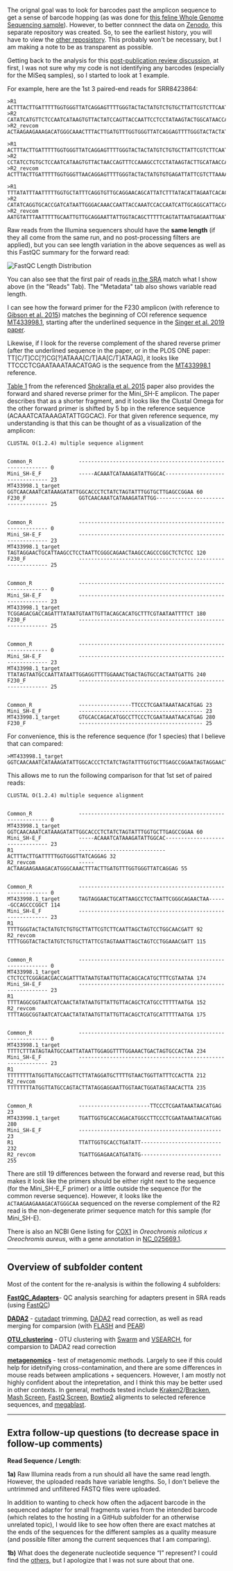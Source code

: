 The orignal goal was to look for barcodes past the amplicon sequence to get a sense of barcode hopping (as was done for [this feline Whole Genome Sequencing sample](https://github.com/cwarden45/Bastu_Cat_Genome/tree/master/Basepaws_Notes/Read_QC)).  However, to better connnect the data on [Zenodo](https://zenodo.org/record/4546559), this separate repository was created.  So, to see the earliest history, you will have to view the [other reposistory](https://github.com/cwarden45/Bastu_Cat_Genome/tree/05197be171c846dcb21a7bfd1d1789cb6d405501/Basepaws_Notes/Read_QC/PRJNA513845-eDNA).  This probably won't be necessary, but I am making a note to be as transparent as possible.

Getting back to the analysis for this [post-publication review discussion](https://www.nature.com/articles/s41598-019-42455-9#article-comments), at first, I was not sure why my code is not identifying any barcodes (especially for the MiSeq samples), so I started to look at 1 example.

For example, here are the 1st 3 paired-end reads for SRR8423864:

```
>R1
ACTTTACTTGATTTTTGGTGGGTTATCAGGAGTTTTGGGTACTACTATGTCTGTGCTTATTCGTCTTCAATTAGCTAGTCCTGGCAACGATTTTTTAGGCGGTAATCATCAACTATATAATGTTATTGTTACAGCTCATGCCTTTTTAATGATTTTTTTTATGGTTATGCCAGTTCTTATAGGATGCTTTTGTAACTGGTTATTTCCACTTATTATTGGTGCACCTGATATT
>R2
CATATCATGTTCTCCAATCATAAGTGTTACTATCCAGTTACCAATTCCTCCTATAAGTACTGGCATAACCATAAAAAAAATCATTAAAAATGCATGAGCTGTAACAATAACATTATATAGTTGATGATTACCGCCTAAAAAATCGTTTCCAGGACTAGCTAATTTACTACGAATAAGCACAGACATAGTAGTACCCAAAACTCCTGATAACCCACCAAACATCAAGTAAAGTTTGCCCATGTCTTTCTTCTTAGT
>R2_revcom
ACTAAGAAGAAAGACATGGGCAAACTTTACTTGATGTTTGGTGGGTTATCAGGAGTTTTGGGTACTACTATGTCTGTGCTTATTCGTAGTAAATTAGCTAGTCCTGGAAACGATTTTTTAGGCGGTAATCATCAACTATATAATGTTATTGTTACAGCTCATGCATTTTTAATGATTTTTTTTATGGTTATGCCAGTACTTATAGGAGGAATTGGTAACTGGATAGTAACACTTATGATTGGAGAACATGATATG

>R1
ACTTTACTTGATTTTTGGTGGGTTATCAGGAGTTTTGGGTACTACTATGTCTGTGCTTATTCGTCTTCAATTAGCTAGTCCTGGCAACGATTTTTTAGGCGGTAATCATCAACTATATAATGTTATTGTTACAGCTCATGCCTTTTTAATGATTTTTTTTATGGTTATGCCAGTTCTTATAGGATGCTTTGGTAACTGGTTAGTTCCCCTTATTATTGGTTCCCCTGTTATG
>R2
CCTATCCTGTGCTCCAATCATAAGTGTTACTAACCAGTTTCCAAAGCCTCCTATAAGTACTTGCATAACCATTATTAATATCATTAAAAATGCATGAGCTGTAACAATTACATTTTATAGTTGATTATTACCTCCTAACAAATCGTTTCCAGGACTAGCTATTTTAAGACGAATAATCTCACACATAGTAGTACCCAAAACTCCTGTTAACCCACCAAAAATCAAGTAAAGT
>R2_revcom
ACTTTACTTGATTTTTGGTGGGTTAACAGGAGTTTTGGGTACTACTATGTGTGAGATTATTCGTCTTAAAATAGCTAGTCCTGGAAACGATTTGTTAGGAGGTAATAATCAACTATAAAATGTAATTGTTACAGCTCATGCATTTTTAATGATATTAATAATGGTTATGCAAGTACTTATAGGAGGCTTTGGAAACTGGTTAGTAACACTTATGATTGGAGCACAGGATAGG

>R1
TTTATATTTAATTTTTGGTGCTATTTCAGGTGTTGCAGGAACAGCATTATCTTTATACATTAGAATCACACTAGCGCAACCTAACAGTAGTTTCTTAGAATATAACCATCATTTATACAATGTTTTTGTAACAGGTCTTTCTTTTATTATGATTTTTTTTATGGTACTGCCTACATTAATTGGTGGTTTCTGCAACTGGTTTTTTCCGTTATTTATTGGTGCACCTGATATT
>R2
CATATCAGGTGCACCGATCATAATTGGGACAAACCAATTACCAAATCCACCAATCATTGCAGGCATTACCATGAAGAAAATCATTATTAATCCATGGCCTGTAACCAACACATTATATAAGTGATAGTTGCCACCTAAAATTCCATCACCAGGATGCATCAATTCAATTCTCATTAATACTGAAAAAGCTGTACCAATAATTCCTGCAACAATTGCAAAAATTAAATACATT
>R2_revcom
AATGTATTTAATTTTTGCAATTGTTGCAGGAATTATTGGTACAGCTTTTTCAGTATTAATGAGAATTGAATTGATGCATCCTGGTGATGGAATTTTAGGTGGCAACTATCACTTATATAATGTGTTGGTTACAGGCCATGGATTAATAATGATTTTCTTCATGGTAATGCCTGCAATGATTGGTGGATTTGGTAATTGGTTTGTCCCAATTATGATCGGTGCACCTGATATG
```

Raw reads from the Illumina sequencers should have the **same length** (if they all come from the same run, and no post-processing filters are applied), but you can see length variation in the above sequences as well as this FastQC summary for the forward read:

![FastQC Length Distribution](sequence_length_distribution.png "FastQC Length Distribution")

You can also see that the first pair of reads [in the SRA](https://trace.ncbi.nlm.nih.gov/Traces/sra/?run=SRR8423864) match what I show above (in the "Reads" Tab).  The "Metadata" tab also shows variable read length. 

I can see how the forward primer for the F230 amplicon (with reference to [Gibson et al. 2015](https://journals.plos.org/plosone/article?id=10.1371/journal.pone.0138432)) matches the beginning of COI reference sequence [MT433998.1](https://www.ncbi.nlm.nih.gov/nucleotide/MT433998.1), starting after the underlined sequence in the [Singer et al. 2019 paper](https://www.nature.com/articles/s41598-019-42455-9).

Likewise, if I look for the reverse complement of the shared reverse primer (after the underlined sequence in the paper, or in the PLOS ONE paper: TT[C/T]CC[?]CG[?]ATAAA[C/T]AA[C/T]ATAAG), it looks like TTCCCTCGAATAAATAACATGAG is the sequence from the [MT433998.1](https://www.ncbi.nlm.nih.gov/nucleotide/MT433998.1) reference.

[Table 1](https://www.nature.com/articles/srep15894/tables/1) from the referenced [Shokralla et al. 2015](https://www.nature.com/articles/srep15894) paper also provides the forward and shared reverse primer for the Mini_SH-E amplicon.  The paper describes that as a shorter fragment, and it looks like the Clustal Omega for the other forward primer is shifted by 5 bp in the reference sequence (ACAAATCATAAAGATATTGGCAC).  For that given reference sequence, my understanding is that this can be thought of as a visualization of the amplicon:

```
CLUSTAL O(1.2.4) multiple sequence alignment


Common_R               ------------------------------------------------------------	0
Mini_SH-E_F            -----ACAAATCATAAAGATATTGGCAC--------------------------------	23
MT433998.1_target      GGTCAACAAATCATAAAGATATTGGCACCCTCTATCTAGTATTTGGTGCTTGAGCCGGAA	60
F230_F                 GGTCAACAAATCATAAAGATATTGG-----------------------------------	25
                                                                                   

Common_R               ------------------------------------------------------------	0
Mini_SH-E_F            ------------------------------------------------------------	23
MT433998.1_target      TAGTAGGAACTGCATTAAGCCTCCTAATTCGGGCAGAACTAAGCCAGCCCGGCTCTCTCC	120
F230_F                 ------------------------------------------------------------	25
                                                                                   

Common_R               ------------------------------------------------------------	0
Mini_SH-E_F            ------------------------------------------------------------	23
MT433998.1_target      TCGGAGACGACCAGATTTATAATGTAATTGTTACAGCACATGCTTTCGTAATAATTTTCT	180
F230_F                 ------------------------------------------------------------	25
                                                                                   

Common_R               ------------------------------------------------------------	0
Mini_SH-E_F            ------------------------------------------------------------	23
MT433998.1_target      TTATAGTAATGCCAATTATAATTGGAGGTTTTGGAAACTGACTAGTGCCACTAATGATTG	240
F230_F                 ------------------------------------------------------------	25
                                                                                   

Common_R               -----------------TTCCCTCGAATAAATAACATGAG	23
Mini_SH-E_F            ----------------------------------------	23
MT433998.1_target      GTGCACCAGACATGGCCTTCCCTCGAATAAATAACATGAG	280
F230_F                 ----------------------------------------	25
```

For convenience, this is the reference sequence (for 1 species) that I believe that can compared:

```
>MT433998.1_target
GGTCAACAAATCATAAAGATATTGGCACCCTCTATCTAGTATTTGGTGCTTGAGCCGGAATAGTAGGAACTGCATTAAGCCTCCTAATTCGGGCAGAACTAAGCCAGCCCGGCTCTCTCCTCGGAGACGACCAGATTTATAATGTAATTGTTACAGCACATGCTTTCGTAATAATTTTCTTTATAGTAATGCCAATTATAATTGGAGGTTTTGGAAACTGACTAGTGCCACTAATGATTGGTGCACCAGACATGGCCTTCCCTCGAATAAATAACATGAG
```

This allows me to run the following comparison for that 1st set of paired reads:

```
CLUSTAL O(1.2.4) multiple sequence alignment


Common_R               ------------------------------------------------------------	0
MT433998.1_target      GGTCAACAAATCATAAAGATATTGGCACCCTCTATCTAGTATTTGGTGCTTGAGCCGGAA	60
Mini_SH-E_F            -----ACAAATCATAAAGATATTGGCAC--------------------------------	23
R1                     ----------------------------ACTTTACTTGATTTTTGGTGGGTTATCAGGAG	32
R2_revcom              -----ACTAAGAAGAAAGACATGGGCAAACTTTACTTGATGTTTGGTGGGTTATCAGGAG	55
                                                                                   

Common_R               ------------------------------------------------------------	0
MT433998.1_target      TAGTAGGAACTGCATTAAGCCTCCTAATTCGGGCAGAACTAA------GCCAGCCCGGCT	114
Mini_SH-E_F            ------------------------------------------------------------	23
R1                     TTTTGGGTACTACTATGTCTGTGCTTATTCGTCTTCAATTAGCTAGTCCTGGCAACGATT	92
R2_revcom              TTTTGGGTACTACTATGTCTGTGCTTATTCGTAGTAAATTAGCTAGTCCTGGAAACGATT	115
                                                                                   

Common_R               ------------------------------------------------------------	0
MT433998.1_target      CTCTCCTCGGAGACGACCAGATTTATAATGTAATTGTTACAGCACATGCTTTCGTAATAA	174
Mini_SH-E_F            ------------------------------------------------------------	23
R1                     TTTTAGGCGGTAATCATCAACTATATAATGTTATTGTTACAGCTCATGCCTTTTTAATGA	152
R2_revcom              TTTTAGGCGGTAATCATCAACTATATAATGTTATTGTTACAGCTCATGCATTTTTAATGA	175
                                                                                   

Common_R               ------------------------------------------------------------	0
MT433998.1_target      TTTTCTTTATAGTAATGCCAATTATAATTGGAGGTTTTGGAAACTGACTAGTGCCACTAA	234
Mini_SH-E_F            ------------------------------------------------------------	23
R1                     TTTTTTTTATGGTTATGCCAGTTCTTATAGGATGCTTTTGTAACTGGTTATTTCCACTTA	212
R2_revcom              TTTTTTTTATGGTTATGCCAGTACTTATAGGAGGAATTGGTAACTGGATAGTAACACTTA	235
                                                                                   

Common_R               -----------------------TTCCCTCGAATAAATAACATGAG	23
MT433998.1_target      TGATTGGTGCACCAGACATGGCCTTCCCTCGAATAAATAACATGAG	280
Mini_SH-E_F            ----------------------------------------------	23
R1                     TTATTGGTGCACCTGATATT--------------------------	232
R2_revcom              TGATTGGAGAACATGATATG--------------------------	255                     
```

There are still 19 differences between the forward and reverse read, but this makes it look like the primers should be either right next to the sequence (for the Mini_SH-E_F primer) or a little outside the sequence (for the common reverse sequence).  However, it looks like the `ACTAAGAAGAAAGACATGGGCAA` sequenced on the reverse complement of the R2 read is the non-degenerate primer sequence match for this sample (for Mini_SH-E).

There is also an NCBI Gene listing for [COX1](https://www.ncbi.nlm.nih.gov/gene/22164940) in *Oreochromis niloticus x Oreochromis aureus*, with a gene annotation in [NC_025669.1](https://www.ncbi.nlm.nih.gov/nuccore/NC_025669.1).

---

## Overview of subfolder content

Most of the content for the re-analysis is within the following 4 subfolders:

**[FastQC_Adapters](https://github.com/cwarden45/PRJNA513845-eDNA_reanalysis/tree/master/FastQC_Adapters)**- QC analysis searching for adapters present in SRA reads (using [FastQC](https://www.bioinformatics.babraham.ac.uk/projects/fastqc/))

**[DADA2](https://github.com/cwarden45/PRJNA513845-eDNA_reanalysis/tree/master/DADA2)** - [cutadapt](https://cutadapt.readthedocs.io/en/stable/) trimming, [DADA2](https://benjjneb.github.io/dada2/index.html) read correction, as well as read merging for comparsion (with [FLASH](https://ccb.jhu.edu/software/FLASH/) and [PEAR](https://cme.h-its.org/exelixis/web/software/pear/))

**[OTU_clustering](https://github.com/cwarden45/PRJNA513845-eDNA_reanalysis/tree/master/OTU_clustering)** - OTU clustering with [Swarm](https://github.com/torognes/swarm) and [VSEARCH](https://github.com/torognes/vsearch), for comparsion to DADA2 read correction

**[metagenomics](https://github.com/cwarden45/PRJNA513845-eDNA_reanalysis/tree/master/metagenomics)** - test of metagenomic methods.  Largely to see if this could help for idetnifying cross-contamination, and there are some differences in mouse reads between amplications + sequencers.  However, I am mostly not highly confident about the intepretation, and I think this may be better used in other contexts.  In general, methods tested include [Kraken2](http://ccb.jhu.edu/software/kraken2/)/[Bracken](https://ccb.jhu.edu/software/bracken/), [Mash Screen](https://mash.readthedocs.io/en/latest/), [FastQ Screen](https://www.bioinformatics.babraham.ac.uk/projects/fastq_screen/), [Bowtie2](http://bowtie-bio.sourceforge.net/bowtie2/) aligments to selected reference sequences, and [megablast](https://www.ncbi.nlm.nih.gov/books/NBK279668/).

---

## Extra follow-up questions (to decrease space in follow-up comments)

**Read Sequence / Length**:

**1a)**  Raw Illumina reads from a run should all have the same read length.  However, the uploaded reads have variable lengths.  So, I don't believe the untrimmed and unfiltered FASTQ files were uploaded.

In addition to wanting to check how often the adjacent barcode in the sequenced adapter for small fragments varies from the intended barcode (which relates to the hosting in a GitHub subfolder for an otherwise unrelated topic), I would like to see how often there are exact matches at the ends of the sequences for the different samples as a quality measure (and possible filter among the current sequences that I am comparing).

**1b)** What does the degenerate nucleotide sequence “I” represent?  I could find the [others]( https://www.bioinformatics.org/sms/iupac.html), but I apologize that I was not sure about that one.
